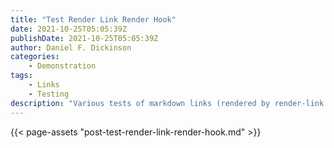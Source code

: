 ```yaml
---
title: "Test Render Link Render Hook"
date: 2021-10-25T05:05:39Z
publishDate: 2021-10-25T05:05:39Z
author: Daniel F. Dickinson
categories:
    - Demonstration
tags:
    - Links
    - Testing
description: "Various tests of markdown links (rendered by render-link render hook)."
---
```

{{< page-assets "post-test-render-link-render-hook.md" >}}
